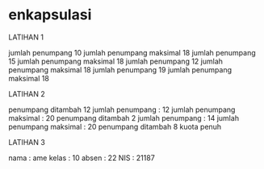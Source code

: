 # enkapsulasi
LATIHAN 1 

jumlah penumpang 10
jumlah penumpang maksimal 18
jumlah penumpang 15
jumlah penumpang maksimal 18
jumlah penumpang 12
jumlah penumpang maksimal 18
jumlah penumpang 19
jumlah penumpang maksimal 18

LATIHAN 2

penumpang ditambah 12
jumlah penumpang : 12
jumlah penumpang maksimal : 20
penumpang ditambah 2
jumlah penumpang : 14
jumlah penumpang maksimal : 20
penumpang ditambah 8
kuota penuh

LATIHAN 3

nama : ame
kelas : 10
absen : 22
NIS : 21187
